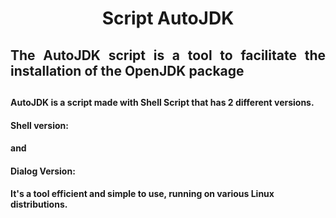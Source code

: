 <h1 align="center"> Script AutoJDK </h1>
<h2 align="justify">
The AutoJDK script is a tool to facilitate the installation of the OpenJDK package
<h2>
<h4>
AutoJDK is a script made with Shell Script that has 2 different versions.
</h4>
<h4>
Shell version:
</h4>
<h4>
and
</h4>
<h4>
Dialog Version:
</h4>
<h4>
It's a tool
efficient and simple to use, running on various Linux distributions.
</h4>